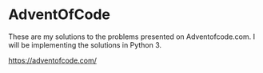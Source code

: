 # AdventOfCode

These are my solutions to the problems presented on Adventofcode.com.  I will be implementing the solutions in Python 3.

https://adventofcode.com/
